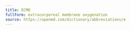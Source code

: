 ```yaml
---
title: ECMO
fullForm: extracorporeal membrane oxygenation
source: https://openmd.com/dictionary/abbreviations/e
---
```

